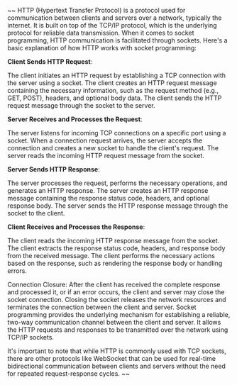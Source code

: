 ~~ HTTP (Hypertext Transfer Protocol) is a protocol used for communication between clients and servers over a network, typically the internet. It is built on top of the TCP/IP protocol, which is the underlying protocol for reliable data transmission. When it comes to socket programming, HTTP communication is facilitated through sockets. Here's a basic explanation of how HTTP works with socket programming:

**Client Sends HTTP Request**:

  The client initiates an HTTP request by establishing a TCP connection with the server using a socket.
  The client creates an HTTP request message containing the necessary information, such as the request method (e.g., GET, POST), headers, and optional body data.
  The client sends the HTTP request message through the socket to the server.

**Server Receives and Processes the Request**:

  The server listens for incoming TCP connections on a specific port using a socket.
  When a connection request arrives, the server accepts the connection and creates a new socket to handle the client's request.
  The server reads the incoming HTTP request message from the socket.

**Server Sends HTTP Response**:

  The server processes the request, performs the necessary operations, and generates an HTTP response.
  The server creates an HTTP response message containing the response status code, headers, and optional response body.
  The server sends the HTTP response message through the socket to the client.

**Client Receives and Processes the Response**:

  The client reads the incoming HTTP response message from the socket.
  The client extracts the response status code, headers, and response body from the received message.
  The client performs the necessary actions based on the response, such as rendering the response body or handling errors.

Connection Closure:
  After the client has received the complete response and processed it, or if an error occurs, the client and server may close the socket connection.
  Closing the socket releases the network resources and terminates the connection between the client and server.
  Socket programming provides the underlying mechanism for establishing a reliable, two-way communication channel between the client and server. It allows the HTTP requests and responses to be transmitted over the network using TCP/IP sockets.

It's important to note that while HTTP is commonly used with TCP sockets, there are other protocols like WebSocket that can be used for real-time bidirectional communication between clients and servers without the need for repeated request-response cycles. ~~
